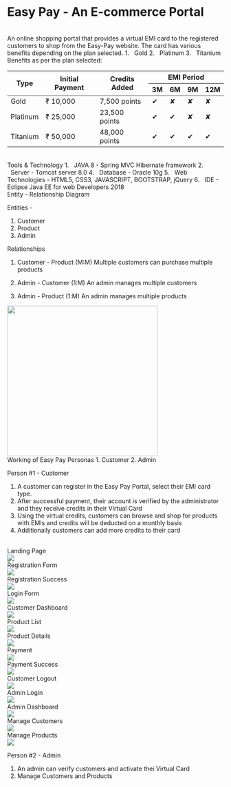 # Easy Pay - An E-commerce Portal

<br>
An online shopping portal that provides a virtual EMI card to the registered customers to shop from the Easy-Pay website. The card has various benefits depending on the plan selected.
1. &nbsp;&nbsp;Gold
2. &nbsp;&nbsp;Platinum
3. &nbsp;&nbsp;Titanium
<br>
Benefits as per the plan selected:
<table>
    <thead>
       <tr><th rowspan="2">Type</th>
   <th rowspan="2">Initial Payment</th>
     <th rowspan="2">Credits Added</th>
     <th colspan="4">EMI Period</th>
    </tr><tr>
    <th>3M</th>
     <th>6M</th>
     <th>9M</th>
     <th>12M</th>
    </tr>
    </thead>
    <tbody>
       <tr>
        <td>Gold</td>
        <td>₹ 10,000</td>
        <td>7,500 points</td>
        <td>&#10004;</td>
        <td>&#10008;</td>
        <td>&#10008;</td>
        <td>&#10008;</td>
       </tr><tr>
        <td>Platinum</td>
        <td>₹ 25,000</td>
        <td>23,500 points</td>
        <td>&#10004;</td>
        <td>&#10004;</td>
        <td>&#10008;</td>
        <td>&#10008;</td>
       </tr><tr>
        <td>Titanium</td>
        <td>₹ 50,000</td>
        <td>48,000 points</td>
        <td>&#10004;</td>
        <td>&#10004;</td>
        <td>&#10004;</td>
        <td>&#10004;</td>
       </tr>
     
   </tbody>
    
</table>

<br>
Tools & Technology
1. &nbsp;&nbsp;JAVA 8 - Spring MVC Hibernate framework
2. &nbsp;&nbsp;Server - Tomcat server 8.0
4. &nbsp;&nbsp;Database - Oracle 10g 
5. &nbsp;&nbsp;Web Technologies - HTML5, CSS3, JAVASCRIPT, BOOTSTRAP, jQuery
6. &nbsp;&nbsp;IDE - Eclipse Java EE for web Developers 2018

<br>
Entity - Relationship Diagram

Entities - 
1. Customer
2. Product
3. Admin

Relationships
1. Customer - Product (M:M)
Multiple customers can purchase multiple products

2. Admin - Customer (1:M)
An admin manages multiple customers

3. Admin - Product (1:M)
An admin manages multiple products

<kbd>
    <img src='..\master\images\ER-diagram.png' height=350px>
</kbd>
<br>
Working of Easy Pay
Personas
1. Customer 
2. Admin

Person #1 - Customer
1. A customer can register in the Easy Pay Portal, select their EMI card type. 
2. After successful payment, their account is verified by the administrator and they receive credits in their Virtual Card
3. Using the virtual credits, customers can browse and shop for products with EMIs and credits will be deducted on a monthly basis
4. Additionally customers can add more credits to their card

<br>Landing Page <br>
<img src='..\master\images\home-page.png'>
<br>Registration Form<br><img src='..\master\images\registraion-page.png'>
<br>Registration Success<br><img src='..\master\images\registration-success.jpg'>
<br>Login Form<br><img src='..\master\images\login-page.png'>
<br>Customer Dashboard<br><img src='..\master\images\customer-dashboard.png'>
<br>Product List<br><img src='..\master\images\product-category.png'>
<br>Product Details<br><img src='..\master\images\buy-product.png'>
<br>Payment<br><img src='..\master\images\checkout-page.jpg'>
<br>Payment Success<br><img src='..\master\images\sucessful-payment.jpg'>
<br>Customer Logout<br><img src='..\master\images\log-out.jpg'>
<br>Admin Login<br><img src='..\master\images\admin-login.jpg'>
<br>Admin Dashboard<br><img src='..\master\images\admin-options.jpg'>
<br>Manage Customers<br><img src='..\master\images\admin-customer-view.png'>
<br>Manage Products<br><img src='..\master\images\admin-product-view.png'>





Person #2 - Admin
1. An admin can verify customers and activate thei Virtual Card
2. Manage Customers and Products








